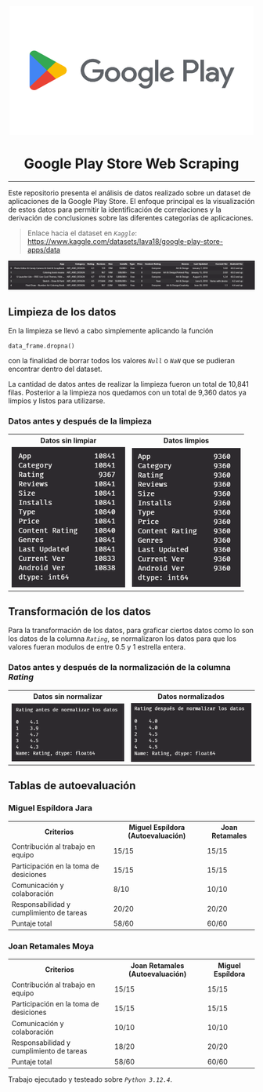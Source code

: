 <p align="center">
    <img src="./assets/google_play_logo.png" alt="Playstore Logo" title="Playstore" width=500>
</p>

<h1 align="center">Google Play Store Web Scraping</h1>

<hr>

Este repositorio presenta el análisis de datos realizado sobre un dataset de aplicaciones de la Google Play Store. El enfoque principal es la visualización de estos datos para permitir la identificación de correlaciones y la derivación de conclusiones sobre las diferentes categorías de aplicaciones.

> Enlace hacia el dataset en *`Kaggle`*: https://www.kaggle.com/datasets/lava18/google-play-store-apps/data

![Headers](./assets/Headers.png "Headers del dataset")

## Limpieza de los datos

En la limpieza se llevó a cabo simplemente aplicando la función
~~~
data_frame.dropna()
~~~
con la finalidad de borrar todos los valores *`Null`* o *`NaN`* que se pudieran encontrar dentro del dataset.

La cantidad de datos antes de realizar la limpieza fueron un total de 10,841 filas. Posterior a la limpieza nos quedamos con un total de 9,360 datos ya limpios y listos para utilizarse.

### Datos antes y después de la limpieza
<table>
    <tr>
        <th>Datos sin limpiar</th>
        <th>Datos limpios</th>
    </tr>
    <tr>
        <td><img src="./assets/B_clean.png"></td>
        <td><img src="./assets/A_clean.png"></td>
    </tr>
</table>

## Transformación de los datos
Para la transformación de los datos, para graficar ciertos datos como lo son los datos de la columna *`Rating`*, se normalizaron los datos para que los valores fueran modulos de entre 0.5 y 1 estrella entera.

### Datos antes y después de la normalización de la columna *Rating*
<table>
    <tr>
        <th>Datos sin normalizar</th>
        <th>Datos normalizados</th>
    </tr>
    <tr>
        <td><img src="./assets/Not_Normalized_rating.png"></td>
        <td><img src="./assets/Normalized_rating.png"></td>
    </tr>
</table>

## Tablas de autoevaluación
### Miguel Espíldora Jara
<table>
    <tr>
        <th>Criterios</th>
        <th>Miguel Espíldora (Autoevaluación)</th>
        <th>Joan Retamales</th>
    </tr>
    <tr>
        <td>Contribución al trabajo en equipo</td>
        <td>15/15</td>
        <td>15/15</td>
    </tr>
    <tr>
        <td>Participación en la toma de desiciones</td>
        <td>15/15</td>
        <td>15/15</td>
    </tr>
    <tr>
        <td>Comunicación y colaboración</td>
        <td>8/10</td>
        <td>10/10</td>
    </tr>
    <tr>
        <td>Responsabilidad y cumplimiento de tareas</td>
        <td>20/20</td>
        <td>20/20</td>
    </tr>
    <tr>
        <td>Puntaje total</td>
        <td>58/60</td>
        <td>60/60</td>
    </tr>
</table>

### Joan Retamales Moya
<table>
    <tr>
        <th>Criterios</th>
        <th>Joan Retamales (Autoevaluación)</th>
        <th>Miguel Espíldora</th>
    </tr>
    <tr>
        <td>Contribución al trabajo en equipo</td>
        <td>15/15</td>
        <td>15/15</td>
    </tr>
    <tr>
        <td>Participación en la toma de desiciones</td>
        <td>15/15</td>
        <td>15/15</td>
    </tr>
    <tr>
        <td>Comunicación y colaboración</td>
        <td>10/10</td>
        <td>10/10</td>
    </tr>
    <tr>
        <td>Responsabilidad y cumplimiento de tareas</td>
        <td>18/20</td>
        <td>20/20</td>
    </tr>
    <tr>
        <td>Puntaje total</td>
        <td>58/60</td>
        <td>60/60</td>
    </tr>
</table>

Trabajo ejecutado y testeado sobre *`Python 3.12.4`*.